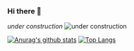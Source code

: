 ### Hi there 👋

*under construction*
<img src="https://image.freepik.com/free-vector/construction-concept-illustration_114360-1718.jpg" alt="under construction">

[![Anurag's github stats](https://github-readme-stats.vercel.app/api?username=akibanator)](https://github.com/anuraghazra/github-readme-stats)
[![Top Langs](https://github-readme-stats.vercel.app/api/top-langs/?username=akibanator)](https://github.com/anuraghazra/github-readme-stats)

<!--
**akibanator/akibanator** is a ✨ _special_ ✨ repository because its `README.md` (this file) appears on your GitHub profile.

Here are some ideas to get you started:

- 🔭 I’m currently working on ...
- 🌱 I’m currently learning ...
- 👯 I’m looking to collaborate on ...
- 🤔 I’m looking for help with ...
- 💬 Ask me about ...
- 📫 How to reach me: ...
- 😄 Pronouns: ...
- ⚡ Fun fact: ...
-->
